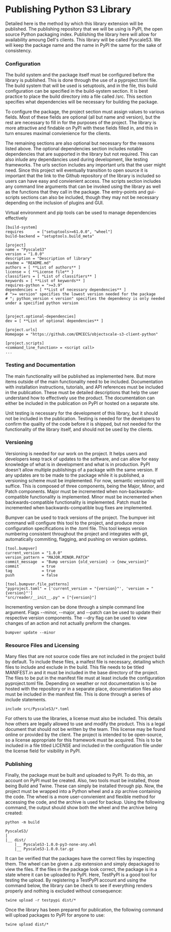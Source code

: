 # Publishing Python S3 Library

Detailed here is the method by which this library extension will be published. The publishing repository that we will be using is PyPI, the open source Python packaging index. Publishing the library here will allow for availability amoung Dell's clients. This library will be called PyscaleS3. We will keep the package name and the name in PyPI the same for the sake of consistency. 

### Configuration

The build system and the package itself must be configured before the library is published. This is done through the use of a pyproject.toml file. The build system that will be used is setuptools, and in the file, this build configuration can be specified in the build-system section. It is best practice to place the build directory into a file called /src. This section specifies what dependencies will be necessary for building the package.

To configure the package, the project section must assign values to various fields. Most of these fields are optional (all but name and version), but the rest are necessary to fill in for the purposes of the project. The library is more attractive and findable on PyPI with these fields filled in, and this in turn ensures maximal convienience for the clients.

The remaining sections are also optional but necessary for the reasons listed above. The optional dependencies section includes notable dependencies that are supported in the library but not required. This can also inlude any dependancies used during development, like testing frameworks. The urls section includes any important urls that the user might need. Since this project will eventually transition to open source it is important that the link to the Github repository of the library is included so users can have easy and convienient access. The scripts section includes any command line arguments that can be invoked using the library as well as the functions that they call in the package. The entry-points and gui-scripts sections can also be included, though they may not be necessary depending on the inclusion of plugins and GUI.

Virtual environment and pip tools can be used to manage dependencies effectively

```
[build-system]
requires      = ["setuptools>=61.0.0", "wheel"]
build-backend = "setuptools.build_meta"

[project]
name = "PyscaleS3"
version = "1.0.0"
description = "Description of library"
readme = "README.md"
authors = [ **List of authors** ]
license = { **License file** }
classifiers = [ *List of classifiers** ]
keywords = [ **List of keywords** ]
requires-python = ">=3.9"
dependencies = [ **List of necessary dependencies** ]
# ">= version" specifies the lowest version needed for the package
# "; python_version < version" specifies the dependency is only needed under a specified python version


[project.optional-dependencies]
dev = [ **List of optional dependencies** ]

[project.urls]
Homepage = "https://github.com/EMCECS/objectscale-s3-client-python"

[project.scripts]
<command_line_function> = <script call>
...
```

### Testing and Documentation

The main functionality will be published as implemented here. But more items outside of the main functionality need to be included. Documentation with installation instructions, tutorials, and API references must be included in the publication. These must be detailed descriptions that help the user understand how to effectively use the product. The documentation can either be included in the publication on PyPI or hosted on a separate site. 

Unit testing is necessary for the development of this library, but it should not be included in the publication. Testing is needed for the developers to confirm the quality of the code before it is shipped, but not needed for the functionality of the library itself, and should not be used by the clients.

### Versioning

Versioning is needed for our work on the project. It helps users and developers keep track of updates to the software, and can allow for easy knowledge of what is in development and what is in production. PyPI doesn't allow multiple publishings of a package with the same version. If any updates are to be made to the package while it is published, a versioning scheme must be implemented. For now, semantic versioning will suffice. This is composed of three components, being the Major, Minor, and Patch components. Major must be incremented when non-backwards-compatible functionality is implemented. Minor must be incremented when backwards-compatible functionality is implemented. Patch must be incremented when backwards-compatible bug fixes are implemented. 

Bumpver can be used to track versions of the project. The bumpver init command will configure this tool to the project, and produce more configuration specifications in the .toml file. This tool keeps version numbering consistent throughout the project and integrates with git, automatically commiting, flagging, and pushing on version updates.

```
[tool.bumpver]
current_version = "1.0.0"
version_pattern = "MAJOR.MINOR.PATCH"
commit_message  = "Bump version {old_version} -> {new_version}"
commit          = true
tag             = true
push            = false

[tool.bumpver.file_patterns]
"pyproject.toml" = ['current_version = "{version}"', 'version = "{version}"']
"src/reader/__init__.py" = ["{version}"]
```

Incrementing version can be done through a simple command line argument. Flags --minor, --major, and --patch can be used to update their respective version components. The --dry flag can be used to view changes of an action and not actually preform the changes.

`bumpver update --minor`

### Resource Files and Licensing

Many files that are not source code files are not included in the project build by default. To include these files, a maifest file is necessary, detailing which files to include and exclude in the build. This file needs to be titled MANIFEST.in and it must be included in the base directory of the project. The files to be put in the manifest file must at least include the configuration pyproject.toml file. Depending on weather or not documentation is to be hosted with the repository or in a separate place, documentation files also must be included in the manifest file. This is done through a series of include statements.

`include src/PyscaleS3/*.toml`

For others to use the libraries, a license must also be included. This details how others are legally allowed to use and modify the product. This is a legal document that should not be written by the team. This license may be found online or provided by the client. The project is intended to be open-source, so a license appropriate for this framework must be acquired. This is to be included in a file titled LICENSE and included in the configuration file under the license field for visibility in PyPI.

### Publishing

Finally, the package must be built and uploaded to PyPI. To do this, an account on PyPI must be created. Also, two tools must be installed, those being Build and Twine. These can simply be installed through pip. Now, the project must be wrapped into a Python wheel and a zip archive containing the code. The wheel is a more user-convienient and flexible method for accessing the code, and the archive is used for backup. Using the following command, the output should show both the wheel and the archive being created:

`python -m build`
```
PyscaleS3/
|
|__ dist/
    |__ PyscaleS3-1.0.0-py3-none-any.whl
    |__ PyscaleS3-1.0.0.tar.gz
```

It can be verified that the packages have the correct files by inspecting them. The wheel can be given a .zip extension and simply depackaged to view the files. If the files in the package look correct, the package is in a state where it can be uploaded to PyPI. Here, TestPyPI is a good tool for testing the upload. By registering a TestPyPI account and using the command below, the library can be check to see if everything renders properly and nothing is excluded without consequence:

`twine upload -r testpypi dist/*`

Once the library has been prepared for publication, the following command will upload packages to PyPI for anyone to use:

`twine upload dist/*`
